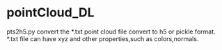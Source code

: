 # pointCloud_DL

pts2h5.py
convert the *.txt point cloud file convert to h5 or pickle format.
*.txt file can have xyz and other properties,such as colors,normals. 
